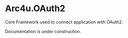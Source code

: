 # Arc4u.OAuth2

Core Framework used to connect application with OAuth2.

Documentation is under construction.
